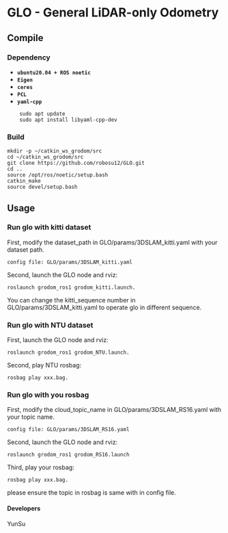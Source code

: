 # GLO - General LiDAR-only Odometry

## Compile

### Dependency

- **`ubuntu20.04 + ROS noetic`**
- **`Eigen`**
- **`ceres`**
- **`PCL`**
- **`yaml-cpp`**
```
    sudo apt update
    sudo apt install libyaml-cpp-dev
```

### Build
```
mkdir -p ~/catkin_ws_grodom/src
cd ~/catkin_ws_grodom/src
git clone https://github.com/robosu12/GLO.git
cd ..
source /opt/ros/noetic/setup.bash
catkin_make
source devel/setup.bash

```

## Usage

### Run glo with kitti dataset

First, modify the dataset_path in GLO/params/3DSLAM_kitti.yaml with your dataset path.
```
config file: GLO/params/3DSLAM_kitti.yaml
```
Second, launch the GLO node and rviz: 
```
roslaunch grodom_ros1 grodom_kitti.launch.
```
You can change the kitti_sequence number in GLO/params/3DSLAM_kitti.yaml to operate glo in different sequence.

### Run glo with NTU dataset

First, launch the GLO node and rviz: 
```
roslaunch grodom_ros1 grodom_NTU.launch.
```
Second, play NTU rosbag: 
```
rosbag play xxx.bag. 
```

### Run glo with you rosbag

First, modify the cloud_topic_name in GLO/params/3DSLAM_RS16.yaml with your topic name.
```
config file: GLO/params/3DSLAM_RS16.yaml
```
Second, launch the GLO node and rviz: 
```
roslaunch grodom_ros1 grodom_RS16.launch
```
Third, play your rosbag: 
```
rosbag play xxx.bag. 
```
please ensure the topic in rosbag is same with in config file.

#### Developers
YunSu


